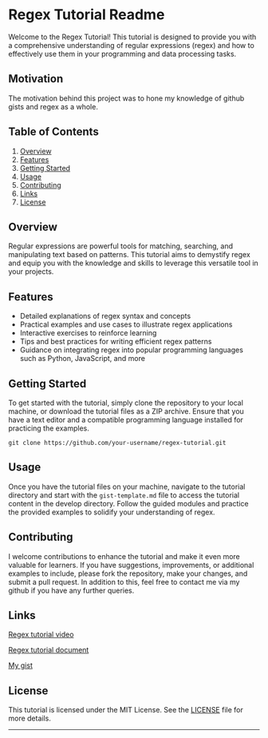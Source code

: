 # Regex Tutorial Readme

Welcome to the Regex Tutorial! This tutorial is designed to provide you with a comprehensive understanding of regular expressions (regex) and how to effectively use them in your programming and data processing tasks.

## Motivation

The motivation behind this project was to hone my knowledge of github gists and regex as a whole.

## Table of Contents
1. [Overview](#overview)
2. [Features](#features)
3. [Getting Started](#getting-started)
4. [Usage](#usage)
5. [Contributing](#contributing)
6. [Links](#links)
7. [License](#license)

## Overview
Regular expressions are powerful tools for matching, searching, and manipulating text based on patterns. This tutorial aims to demystify regex and equip you with the knowledge and skills to leverage this versatile tool in your projects.

## Features
- Detailed explanations of regex syntax and concepts
- Practical examples and use cases to illustrate regex applications
- Interactive exercises to reinforce learning
- Tips and best practices for writing efficient regex patterns
- Guidance on integrating regex into popular programming languages such as Python, JavaScript, and more

## Getting Started
To get started with the tutorial, simply clone the repository to your local machine, or download the tutorial files as a ZIP archive. Ensure that you have a text editor and a compatible programming language installed for practicing the examples.

```
git clone https://github.com/your-username/regex-tutorial.git
```

## Usage
Once you have the tutorial files on your machine, navigate to the tutorial directory and start with the `gist-template.md` file to access the tutorial content in the develop directory. Follow the guided modules and practice the provided examples to solidify your understanding of regex.

## Contributing
I welcome contributions to enhance the tutorial and make it even more valuable for learners. If you have suggestions, improvements, or additional examples to include, please fork the repository, make your changes, and submit a pull request. In addition to this, feel free to contact me via my github if you have any further queries.

## Links

[Regex tutorial video](https://www.youtube.com/watch?v=7DG3kCDx53c)

[Regex tutorial document](https://coding-boot-camp.github.io/full-stack/computer-science/regex-tutorial)

[My gist](https://gist.github.com/JamieThompson101/d33e617548e4f88c58ef58d47c358d58)

## License
This tutorial is licensed under the MIT License. See the [LICENSE](LICENSE) file for more details.

---
